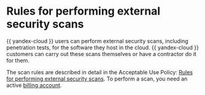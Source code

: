 # Rules for performing external security scans

{{ yandex-cloud }} users can perform external security scans, including penetration tests, for the software they host in the cloud. {{ yandex-cloud }} customers can carry out these scans themselves or have a contractor do it for them.

The scan rules are described in detail in the Acceptable Use Policy: [Rules for performing external security scans](https://yandex.ru/legal/cloud_pentest/?lang=en). To perform a scan, you need an active [billing account](../../billing/concepts/billing-account.md).

